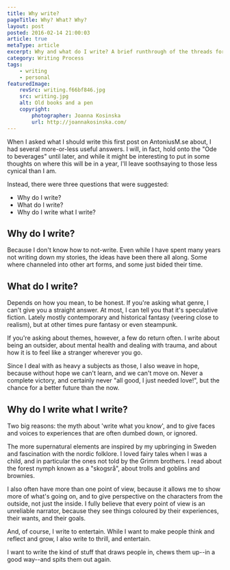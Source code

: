 ```yaml
---
title: Why write?
pageTitle: Why? What? Why?
layout: post
posted: 2016-02-14 21:00:03
article: true
metaType: article
excerpt: Why and what do I write? A brief runthrough of the threads forming my literary tapestry, and what drives me to explore the themes and stories I do.
category: Writing Process
tags:
    - writing
    - personal
featuredImage:
    revSrc: writing.f66bf846.jpg
    src: writing.jpg
    alt: Old books and a pen
    copyright:
        photographer: Joanna Kosinska
        url: http://joannakosinska.com/
---
```


When I asked what I should write this first post on AntoniusM.se about, I had several more-or-less useful answers. I will, in fact, hold onto the "Ode to beverages" until later, and while it might be interesting to put in some thoughts on where this will be in a year, I'll leave soothsaying to those less cynical than I am.

Instead, there were three questions that were suggested:

* Why do I write?
* What do I write?
* Why do I write what I write?

## Why do I write?

Because I don't know how to not-write. Even while I have spent many years not writing down my stories, the ideas have been there all along. Some where channeled into other art forms, and some just bided their time.

## What do I write?

Depends on how you mean, to be honest. If you're asking what genre, I can't give you a straight answer. At most, I can tell you that it's speculative fiction. Lately mostly contemporary and historical fantasy (veering close to realism), but at other times pure fantasy or even steampunk.

If you're asking about themes, however, a few do return often. I write about being an outsider, about mental health and dealing with trauma, and about how it is to feel like a stranger wherever you go.

Since I deal with as heavy a subjects as those, I also weave in hope, because without hope we can't learn, and we can't move on. Never a complete victory, and certainly never "all good, I just needed love!", but the chance for a better future than the now.

## Why do I write what I write?

Two big reasons: the myth about 'write what you know', and to give faces and voices to experiences that are often dumbed down, or ignored.

The more supernatural elements are inspired by my upbringing in Sweden and fascination with the nordic folklore. I loved fairy tales when I was a child, and in particular the ones not told by the Grimm brothers. I read about the forest nymph known as a "skogsrå", about trolls and goblins and brownies.

I also often have more than one point of view, because it allows me to show more of what's going on, and to give perspective on the characters from the outside, not just the inside. I fully believe that every point of view is an unreliable narrator, because they see things coloured by their experiences, their wants, and their goals.

And, of course, I write to entertain. While I want to make people think and reflect and grow, I also write to thrill, and entertain.

I want to write the kind of stuff that draws people in, chews them up--in a good way--and spits them out again.
